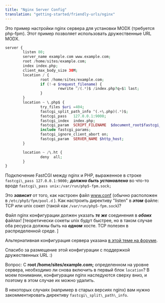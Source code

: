 ```yaml
---
title: "Nginx Server Config"
translation: "getting-started/friendly-urls/nginx"
---
```


Это пример настройки nginx сервера для установки MODX (требуется php-fpm). Этот пример позволяет использовать дружественные URL MODX.

``` php
server {
        listen 80;
        server_name example.com www.example.com;
        root /home/sites/example.com;
        index index.php;
        client_max_body_size 30M;
        location / {
                root /home/sites/example.com;
                if (!-e $request_filename) {
                        rewrite ^/(.*)$ /index.php?q=$1 last;
                }
        }
        location ~ \.php$ {
                try_files $uri =404;
                fastcgi_split_path_info ^(.+\.php)(.*)$;
                fastcgi_pass   127.0.0.1:9000;
                fastcgi_index  index.php;
                fastcgi_param  SCRIPT_FILENAME  $document_root$fastcgi_script_name;
                include fastcgi_params;
                fastcgi_ignore_client_abort on;
                fastcgi_param  SERVER_NAME $http_host;
        }

        location ~ /\.ht {
                deny  all;
        }
}
```

Подключение FastCGI между nginx и PHP, выраженное в строке `fastcgi\_pass 127.0.0.1:9000;` _**должно быть установлено**_ во что-то вроде `fastcgi\_pass unix:/var/run/php5-fpm.sock;`

Это _**зависит**_ от того, как настроен файл www.conf (обычно расположен в `/etc/php5/fpm/pool.d` ). Как настроить директиву "listen" в _**этом**_ файле: TCP или unix сокет (такой как `/var/run/php5-fpm.sock`)?

Файл nginx конфигурации должен указать _**те же**_ соединения в _**обоих**_ файлах! \[теоретически сокеты unix будут быстрее, но в таком случае оба ресурса должны быть на _**одном**_ хосте. TCP полезен в распределенной среде. \]

Альтернативная конфигурация сервера указана [в этой теме на форуме](http://forums.modx.com/thread/70163/furls-not-working-after-upgrade-2-1-3-pl?page=2#dis-post-394442).

Спасибо за размещение этой конфигурации с поддержкой дружественных URL :)

Вопрос: С **root /home/sites/example.com;** определенном на уровне сервера, необходимо ли снова включить в первый блок `location`? 
В моем понимании, конфигурации nginx наследуются сверху вниз, и поэтому в этом случае их можно удалить.

В некоторых случаях (например в старых версиях nginx) вам нужно закомментировать директиву `fastcgi\_split\_path\_info`.
